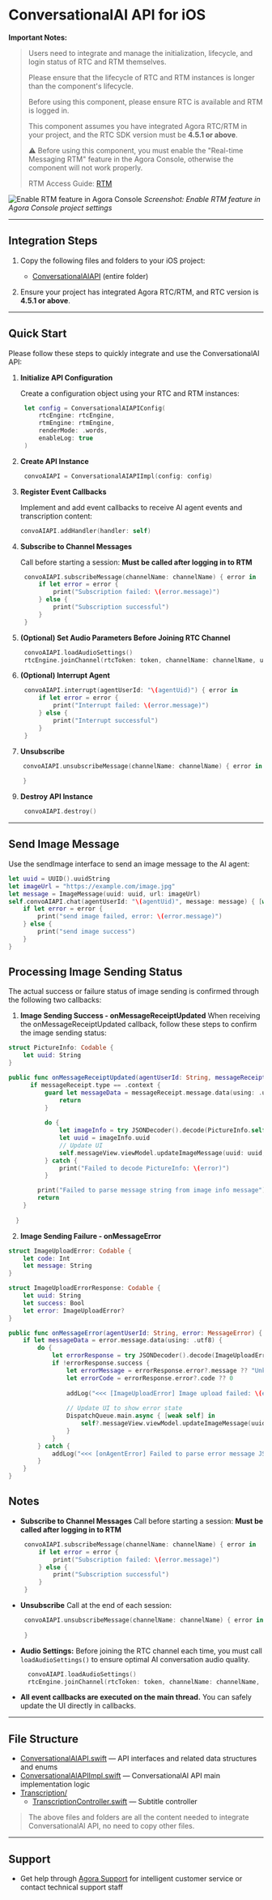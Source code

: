 # ConversationalAI API for iOS

**Important Notes:**
> Users need to integrate and manage the initialization, lifecycle, and login status of RTC and RTM themselves.
>
> Please ensure that the lifecycle of RTC and RTM instances is longer than the component's lifecycle.
>
> Before using this component, please ensure RTC is available and RTM is logged in.
>
> This component assumes you have integrated Agora RTC/RTM in your project, and the RTC SDK version must be **4.5.1 or above**.
>
> ⚠️ Before using this component, you must enable the "Real-time Messaging RTM" feature in the Agora Console, otherwise the component will not work properly.
>
> RTM Access Guide: [RTM](https://doc.shengwang.cn/doc/rtm2/swift/landing-page)

![Enable RTM feature in Agora Console](https://accktvpic.oss-cn-beijing.aliyuncs.com/pic/github_readme/ent-full/sdhy_7.jpg)
*Screenshot: Enable RTM feature in Agora Console project settings*

---

## Integration Steps

1. Copy the following files and folders to your iOS project:

   - [ConversationalAIAPI](./) (entire folder)

2. Ensure your project has integrated Agora RTC/RTM, and RTC version is **4.5.1 or above**.

---

## Quick Start

Please follow these steps to quickly integrate and use the ConversationalAI API:

1. **Initialize API Configuration**

   Create a configuration object using your RTC and RTM instances:
   ```swift
    let config = ConversationalAIAPIConfig(
        rtcEngine: rtcEngine, 
        rtmEngine: rtmEngine, 
        renderMode: .words, 
        enableLog: true
    )
   ```

2. **Create API Instance**

   ```swift
    convoAIAPI = ConversationalAIAPIImpl(config: config)
   ```

3. **Register Event Callbacks**

   Implement and add event callbacks to receive AI agent events and transcription content:
   ```swift
   convoAIAPI.addHandler(handler: self)
   ```

4. **Subscribe to Channel Messages**

   Call before starting a session:
   **Must be called after logging in to RTM**
   ```swift
    convoAIAPI.subscribeMessage(channelName: channelName) { error in
        if let error = error {
            print("Subscription failed: \(error.message)")
        } else {
            print("Subscription successful")
        }
    }
   ```

5. **(Optional) Set Audio Parameters Before Joining RTC Channel**

   ```swift
    convoAIAPI.loadAudioSettings()
    rtcEngine.joinChannel(rtcToken: token, channelName: channelName, uid: uid, isIndependent: independent)
   ```

7. **(Optional) Interrupt Agent**

   ```swift
    convoAIAPI.interrupt(agentUserId: "\(agentUid)") { error in
        if let error = error {
            print("Interrupt failed: \(error.message)")
        } else {
            print("Interrupt successful")
        }
    }
   ```

8. **Unsubscribe**
```swift
    convoAIAPI.unsubscribeMessage(channelName: channelName) { error in
        
    }
```

9. **Destroy API Instance**

   ```swift
    convoAIAPI.destroy()
   ```
---

## Send Image Message

Use the sendImage interface to send an image message to the AI agent:
```swift
let uuid = UUID().uuidString
let imageUrl = "https://example.com/image.jpg"
let message = ImageMessage(uuid: uuid, url: imageUrl)
self.convoAIAPI.chat(agentUserId: "\(agentUid)", message: message) { [weak self] error in
    if let error = error {
        print("send image failed, error: \(error.message)")
    } else {
        print("send image success")
    }
}
```

## Processing Image Sending Status

The actual success or failure status of image sending is confirmed through the following two callbacks:

1. **Image Sending Success - onMessageReceiptUpdated**
When receiving the onMessageReceiptUpdated callback, follow these steps to confirm the image sending status:
```swift
struct PictureInfo: Codable {
    let uuid: String
}

public func onMessageReceiptUpdated(agentUserId: String, messageReceipt: MessageReceipt) {
      if messageReceipt.type == .context {
          guard let messageData = messageReceipt.message.data(using: .utf8) else {
              return
          }
          
          do {
              let imageInfo = try JSONDecoder().decode(PictureInfo.self, from: messageData)
              let uuid = imageInfo.uuid
              // Update UI
              self.messageView.viewModel.updateImageMessage(uuid: uuid, state: .success)
          } catch {
              print("Failed to decode PictureInfo: \(error)")
          }

        print("Failed to parse message string from image info message")
        return
    }
      
  }
```

2. **Image Sending Failure - onMessageError**
```swift
struct ImageUploadError: Codable {
    let code: Int
    let message: String
}

struct ImageUploadErrorResponse: Codable {
    let uuid: String
    let success: Bool
    let error: ImageUploadError?
}

public func onMessageError(agentUserId: String, error: MessageError) {
    if let messageData = error.message.data(using: .utf8) {
        do {
            let errorResponse = try JSONDecoder().decode(ImageUploadErrorResponse.self, from: messageData)
            if !errorResponse.success {
                let errorMessage = errorResponse.error?.message ?? "Unknown error"
                let errorCode = errorResponse.error?.code ?? 0
                
                addLog("<<< [ImageUploadError] Image upload failed: \(errorMessage) (code: \(errorCode))")
                
                // Update UI to show error state
                DispatchQueue.main.async { [weak self] in
                    self?.messageView.viewModel.updateImageMessage(uuid: errorResponse.uuid, state: .failed)
                }
            }
        } catch {
            addLog("<<< [onAgentError] Failed to parse error message JSON: \(error)")
        }
    }
}
```

## Notes
- **Subscribe to Channel Messages**
 Call before starting a session:
   **Must be called after logging in to RTM**
   ```swift
    convoAIAPI.subscribeMessage(channelName: channelName) { error in
        if let error = error {
            print("Subscription failed: \(error.message)")
        } else {
            print("Subscription successful")
        }
    }
   ```

- **Unsubscribe**
  Call at the end of each session:
   ```swift
    convoAIAPI.unsubscribeMessage(channelName: channelName) { error in
        
    }
  ```
  
- **Audio Settings:**
  Before joining the RTC channel each time, you must call `loadAudioSettings()` to ensure optimal AI conversation audio quality.
  ```swift
    convoAIAPI.loadAudioSettings()
    rtcEngine.joinChannel(rtcToken: token, channelName: channelName, uid: uid, isIndependent: independent)
  ```

- **All event callbacks are executed on the main thread.**
  You can safely update the UI directly in callbacks.

---

## File Structure

- [ConversationalAIAPI.swift](./ConversationalAIAPI.swift) — API interfaces and related data structures and enums
- [ConversationalAIAPIImpl.swift](./ConversationalAIAPIImpl.swift) — ConversationalAI API main implementation logic
- [Transcription/](./Transcription/)
  - [TranscriptionController.swift](./Transcription/TranscriptionController.swift) — Subtitle controller

> The above files and folders are all the content needed to integrate ConversationalAI API, no need to copy other files.

---

## Support

- Get help through [Agora Support](https://ticket.shengwang.cn/form?type_id=&sdk_product=&sdk_platform=&sdk_version=&current=0&project_id=&call_id=&channel_name=) for intelligent customer service or contact technical support staff
